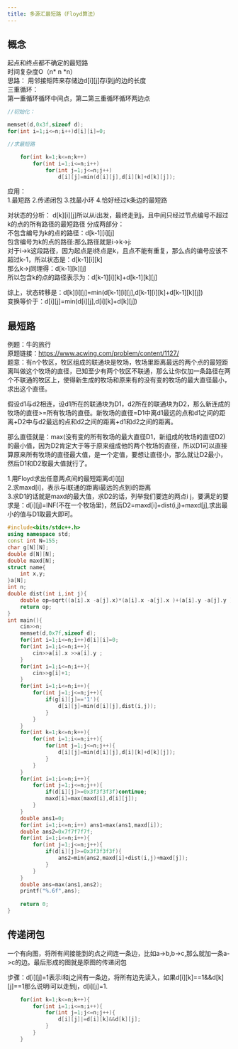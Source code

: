 ```yaml
---
title: 多源汇最短路（Floyd算法）
---
```

## 概念
起点和终点都不确定的最短路  
时间复杂度O（n* n *n）  
思路：
用邻接矩阵来存储边d[i][j]存i到j的边的长度  
三重循环：  
第一重循环循环中间点，第二第三重循环循环两边点  
```cpp
//初始化：

memset(d,0x3f,sizeof d);
for(int i=1;i<=n;i++)d[i][i]=0;

//求最短路

	for(int k=1;k<=n;k++) 
		for(int i=1;i<=n;i++)
			for(int j=1;j<=n;j++)
				d[i][j]=min(d[i][j],d[i][k]+d[k][j]);
```


应用：  
1.最短路
2.传递闭包 
3.找最小环
4.恰好经过k条边的最短路

对状态的分析：
d[k][i][j]所以从i出发，最终走到j，且中间只经过节点编号不超过k的点的所有路径的最短路径
分成两部分：  
不包含编号为k的点的路径：d[k-1][i][j]  
包含编号为k的点的路径:那么路径就是i->k->j:  
对于i->k这段路径，因为起点是i终点是k，且点不能有重复，那么点的编号应该不超过k-1，所以状态是：d[k-1][i][k]  
那么k->j同理得：d[k-1][k][j]  
所以包含k的点的路径表示为：d[k-1][i][k]+d[k-1][k][j]  

综上，状态转移是：d[k][i][j]=min(d[k-1][i][j],d[k-1][i][k]+d[k-1][k][j])  
变换等价于：d[i][j]=min(d[i][j],d[i][k]+d[k][j])  

## 最短路
例题：牛的旅行  
原题链接：https://www.acwing.com/problem/content/1127/  
题意：有n个牧区，牧区组成的联通块是牧场，牧场里距离最远的两个点的最短距离叫做这个牧场的直径，已知至少有两个牧区不联通，那么让你仅加一条路径在两个不联通的牧区上，使得新生成的牧场和原来有的没有变的牧场的最大直径最小，求出这个直径。  

假设d1与d2相连，设d1所在的联通块为D1，d2所在的联通块为D2，那么新连成的牧场的直径>=所有牧场的直径。新牧场的直径=D1中离d1最远的点和d1之间的距离+D2中与d2最远的点和d2之间的距离+d1和d2之间的距离。  

那么直径就是：max(没有变的所有牧场的最大直径D1，新组成的牧场的直径D2)的最小值，因为D2肯定大于等于原来组成他的两个牧场的直径，所以D1可以直接算原来所有牧场的直径最大值，是一个定值，要想让直径小，那么就让D2最小，然后D1和D2取最大值就行了。  

1.用Floyd求出任意两点间的最短距离d[i][j]  
2.求maxd[i]，表示与i联通的距离i最远的点到i的距离  
3.求D1的话就是maxd的最大值，求D2的话，列举我们要连的两点i j，要满足的要求是：d[i][j]=INF(不在一个牧场里)，然后D2=maxd[i]+dist(i,j)+maxd[j],求出最小的值与D1取最大即可。  

```cpp
#include<bits/stdc++.h>
using namespace std;
const int N=155;
char g[N][N];
double d[N][N];
double maxd[N];
struct name{
	int x,y;
}a[N];
int n;
double dist(int i,int j){
	double op=sqrt((a[i].x -a[j].x)*(a[i].x -a[j].x )+(a[i].y -a[j].y )*(a[i].y -a[j].y ));
	return op;
}
int main(){
	cin>>n;
	memset(d,0x7f,sizeof d);
	for(int i=1;i<=n;i++)d[i][i]=0;
	for(int i=1;i<=n;i++){
		cin>>a[i].x >>a[i].y ;
	}
	for(int i=1;i<=n;i++){
		cin>>g[i]+1;
	}
	for(int i=1;i<=n;i++){
		for(int j=1;j<=n;j++){
			if(g[i][j]=='1'){
				d[i][j]=min(d[i][j],dist(i,j));
			}
		}
	}
	for(int k=1;k<=n;k++){
		for(int i=1;i<=n;i++){
			for(int j=1;j<=n;j++){
				d[i][j]=min(d[i][j],d[i][k]+d[k][j]);
			}
		}
	}
	for(int i=1;i<=n;i++){
		for(int j=1;j<=n;j++){
			if(d[i][j]>=0x3f3f3f3f)continue;
			maxd[i]=max(maxd[i],d[i][j]);
		}
	}
	double ans1=0;
	for(int i=1;i<=n;i++) ans1=max(ans1,maxd[i]);
	double ans2=0x7f7f7f7f; 
	for(int i=1;i<=n;i++){
		for(int j=1;j<=n;j++){
			if(d[i][j]>=0x3f3f3f3f){
				ans2=min(ans2,maxd[i]+dist(i,j)+maxd[j]);
			}
		}
	}
	double ans=max(ans1,ans2);
	printf("%.6f",ans);
	
	return 0;
}
```

## 传递闭包

一个有向图，将所有间接能到的点之间连一条边，比如a->b,b->c,那么就加一条a->c的边。最后形成的图就是原图的传递闭包  

步骤：d[i][j]=1表示i和j之间有一条边，将所有边先读入，如果d[i][k]==1&&d[k][j]==1那么说明i可以走到j，d[i][j]=1.

```cpp
	for(int k=1;k<=n;k++){
		for(int i=1;i<=n;i++){
			for(int j=1;j<=n;j++){
				d[i][j]|=d[i][k]&&d[k][j];
			}
		}
	}

```








